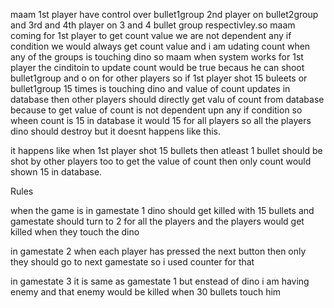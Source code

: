 maam 1st player have control over bullet1group 2nd player on bullet2group and 3rd and 4th player on 3 and 4 bullet group respectivley.so maam coming for 1st player to get count value we are not dependent any if condition we would always get count value and i am udating count when any of the groups is touching dino so maam when system works for 1st player the cinditoin to update count would be true becaus he can shoot bullet1group and o on for other players so if 1st player shot 15 buleets or bullet1group 15 times is touching dino and value of count updates in database then other players should directly get valu of count from database because to get value of count is not dependent upn any if condition so wheen count is 15 in database it would 15 for all players so all the players dino should destroy but it doesnt happens like this.

it happens like when 1st player shot 15 bullets then atleast 1 bullet should be shot by other players too to get the value of count then only count would shown 15 in database.



Rules 

when the game is in gamestate 1 dino should get killed with 15 bullets and gamestate should turn to 2 for all the players and the players would get killed when they touch the dino 

in gamestate 2 when each player has pressed the next button  then only they should go to next gamestate so i used counter for that 

in gamestate 3 it is same as gamestate 1 but enstead of dino i am having enemy and that enemy would be killed when 30 bullets touch him